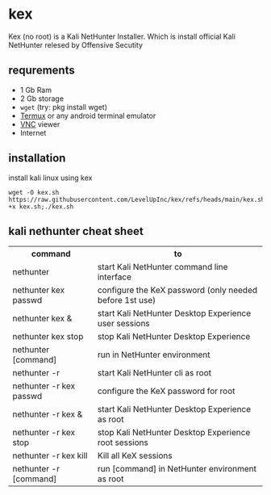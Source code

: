 # kex
Kex (no root) is a Kali NetHunter Installer. Which is install official Kali NetHunter relesed by Offensive Secutity

## requrements
+ 1 Gb Ram
+ 2 Gb storage
+ `wget` (try: pkg install wget)
+ [Termux](https://play.google.com/store/apps/details?id=com.termux) or any android terminal emulator
+ [VNC](https://play.google.com/store/apps/details?id=com.realvnc.viewer.android) viewer
+ Internet

## installation
install kali linux using kex

```
wget -O kex.sh https://raw.githubusercontent.com/LevelUpInc/kex/refs/heads/main/kex.sh;chmod +x kex.sh;./kex.sh
```

## kali nethunter cheat sheet

<table>
  <tr>
    <th>command</th>
    <th>to</th>
  </tr>
  <tr>
    <td>nethunter</td>
    <td>start Kali NetHunter command line interface</td>
  </tr>
  <tr>
    <td>nethunter kex passwd</td>
    <td>configure the KeX password (only needed before 1st use)</td>
  </tr>
  <tr>
    <td>nethunter kex &</td>
    <td>start Kali NetHunter Desktop Experience user sessions</td>
  </tr>
  <tr>
    <td>nethunter kex stop</td>
    <td>stop Kali NetHunter Desktop Experience</td>
  </tr>
  <tr>
    <td>nethunter [command]</td>
    <td>run in NetHunter environment</td>
  </tr>
  <tr>
    <td>nethunter -r</td>
    <td>start Kali NetHunter cli as root</td>
  </tr>
  <tr>
    <td>nethunter -r kex passwd</td>
    <td>configure the KeX password for root</td>
  </tr>
  <tr>
    <td>nethunter -r kex &</td>
    <td>start Kali NetHunter Desktop Experience as root</td>
  </tr>
  <tr>
    <td>nethunter -r kex stop</td>
    <td>stop Kali NetHunter Desktop Experience root sessions</td>
  </tr>
  <tr>
    <td>nethunter -r kex kill</td>
    <td>Kill all KeX sessions</td>
  </tr>
  <tr>
    <td>nethunter -r [command]</td>
    <td>run [command] in NetHunter environment as root</td>
  </tr>
</table>
